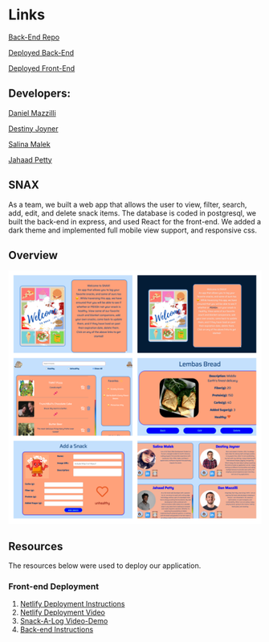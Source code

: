 # Links

[Back-End Repo](https://github.com/DestinyJoyner/Snack-Team-3-backend)

[Deployed Back-End](https://snack-team-3-backend.onrender.com/)

[Deployed Front-End](https://team3-snax.netlify.app/)


## Developers:
[Daniel Mazzilli](https://github.com/Daniel-Mazzilli)

[Destiny Joyner](https://github.com/DestinyJoyner)

[Salina Malek](https://github.com/Salinamalek)

[Jahaad Petty](https://github.com/PESolut)


## SNAX

As a team, we built a web app that allows the user to view, filter, search, add, edit, and delete snack items. The database is coded in postgresql, we built the back-end in express, and used React for the front-end. We added a dark theme and implemented full mobile view support, and responsive css.

## Overview
![Snax-Screenshots](/public/Snax-READme.png)

## Resources

The resources below were used to deploy our application.

### Front-end Deployment

1. [Netlify Deployment Instructions](https://github.com/9-1-pursuit/guide-deployment/tree/main/netlify-create-react-app)
1. [Netlify Deployment Video](https://drive.google.com/file/d/1am3ljqxJTyvPQ5hzlsaU7o_bf6-lA4UK/view?usp=sharing)
1. [Snack-A-Log Video-Demo](https://drive.google.com/file/d/1aVnfu7ANdUPbfJhtSb45G2r0JSGtSI2t/view?usp=sharing)
1. [Back-end Instructions](https://github.com/9-1-pursuit/project-snack-a-log-backend)